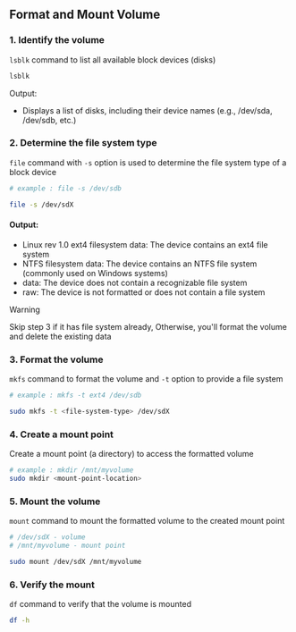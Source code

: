 ## Format and Mount Volume

### 1. Identify the volume

`lsblk` command to list all available block devices (disks)
```sh
lsblk
```
Output:
- Displays a list of disks, including their device names (e.g., /dev/sda, /dev/sdb, etc.)


### 2. Determine the file system type
`file` command with `-s` option is used to determine the file system type of a block device

```sh
# example : file -s /dev/sdb

file -s /dev/sdX
```
#### Output:
- Linux rev 1.0 ext4 filesystem data: The device contains an ext4 file system
- NTFS filesystem data: The device contains an NTFS file system (commonly used on Windows systems)
- data: The device does not contain a recognizable file system
- raw: The device is not formatted or does not contain a file system


> [!WARNING]
> Skip step 3 if it has file system already, Otherwise, you'll format the volume and delete the existing data

### 3. Format the volume
`mkfs` command to format the volume and `-t` option to provide a file system

```sh
# example : mkfs -t ext4 /dev/sdb

sudo mkfs -t <file-system-type> /dev/sdX
```

### 4. Create a mount point
Create a mount point (a directory) to access the formatted volume

```sh
# example : mkdir /mnt/myvolume
sudo mkdir <mount-point-location>
```

### 5. Mount the volume
`mount` command to mount the formatted volume to the created mount point

```sh
# /dev/sdX - volume
# /mnt/myvolume - mount point

sudo mount /dev/sdX /mnt/myvolume
```

### 6. Verify the mount
`df` command to verify that the volume is mounted

```sh
df -h
```
